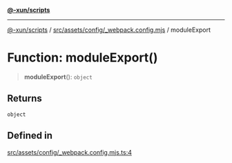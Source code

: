 [**@-xun/scripts**](../../../../../README.md)

***

[@-xun/scripts](../../../../../README.md) / [src/assets/config/\_webpack.config.mjs](../README.md) / moduleExport

# Function: moduleExport()

> **moduleExport**(): `object`

## Returns

`object`

## Defined in

[src/assets/config/\_webpack.config.mjs.ts:4](https://github.com/Xunnamius/xscripts/blob/395ccb9751d5eb5067af3fe099bacae7d9b7a116/src/assets/config/_webpack.config.mjs.ts#L4)
